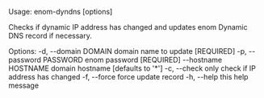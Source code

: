 Usage: enom-dyndns [options]

Checks if dynamic IP address has changed and updates enom Dynamic DNS record if necessary.

Options:
  -d, --domain DOMAIN        domain name to update [REQUIRED]
  -p, --password PASSWORD    enom password [REQUIRED]
  --hostname HOSTNAME        domain hostname [defaults to '*']
  -c, --check                only check if IP address has changed
  -f, --force                force update record
  -h, --help                 this help message
